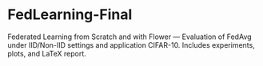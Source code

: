 # FedLearning-Final
Federated Learning from Scratch and with Flower — Evaluation of FedAvg under IID/Non-IID settings and application CIFAR-10. Includes experiments, plots, and LaTeX report.
